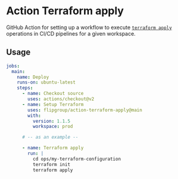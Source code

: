 # Action Terraform apply

GitHub Action for setting up a workflow to execute [`terraform apply`](https://www.terraform.io/docs/cli/commands/apply.html) operations in CI/CD pipelines for a given workspace.

## Usage

```yaml
jobs:
  main:
    name: Deploy
    runs-on: ubuntu-latest
    steps:
      - name: Checkout source
        uses: actions/checkout@v2
      - name: Setup Terraform
        uses: flipgroup/action-terraform-apply@main
        with:
          version: 1.1.5
          workspace: prod

      # -- as an example --

      - name: Terraform apply
        run: |
          cd ops/my-terraform-configuration
          terraform init
          terraform apply
```
